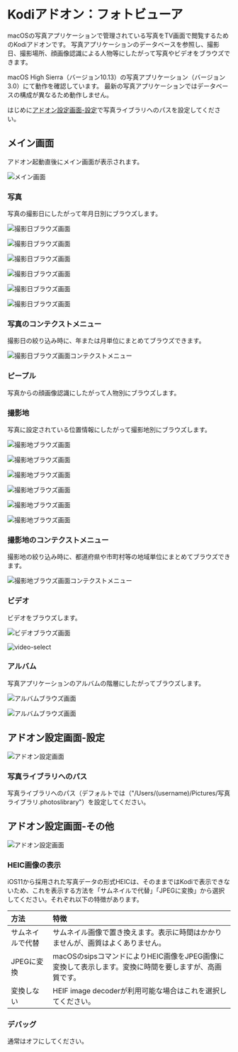 # Kodiアドオン：フォトビューア

macOSの写真アプリケーションで管理されている写真をTV画面で閲覧するためのKodiアドオンです。
写真アプリケーションのデータベースを参照し、撮影日、撮影場所、顔画像認識による人物等にしたがって写真やビデオをブラウズできます。

macOS High Sierra（バージョン10.13）の写真アプリケーション（バージョン3.0）にて動作を確認しています。
最新の写真アプリケーションではデータベースの構成が異なるため動作しません。

はじめに[アドオン設定画面-設定](アドオン設定画面-設定)で写真ライブラリへのパスを設定してください。


## メイン画面

アドオン起動直後にメイン画面が表示されます。

![メイン画面](https://github.com/kodiful/plugin.image.photosviewer/assets/12268536/8c0ee9d1-a994-455a-83ce-cc50871ddc68)

### 写真

写真の撮影日にしたがって年月日別にブラウズします。

![撮影日ブラウズ画面](https://github.com/kodiful/plugin.image.photosviewer/assets/12268536/8c0ee9d1-a994-455a-83ce-cc50871ddc68)

![撮影日ブラウズ画面](https://github.com/kodiful/plugin.image.photosviewer/assets/12268536/66712300-154e-4906-a6c4-7755ac820ae7)

![撮影日ブラウズ画面](https://github.com/kodiful/plugin.image.photosviewer/assets/12268536/4e4bcf7d-2ea8-469b-a4e1-922f680eb99c)

![撮影日ブラウズ画面](https://github.com/kodiful/plugin.image.photosviewer/assets/12268536/852cfa78-bb75-4a0b-a7a9-d459b20b45b1)

![撮影日ブラウズ画面](https://github.com/kodiful/plugin.image.photosviewer/assets/12268536/b3edaaca-6d29-4653-8f67-5992dbe22fcd)

![撮影日ブラウズ画面](https://github.com/kodiful/plugin.image.photosviewer/assets/12268536/7ceed763-4062-4b73-8dc1-853ca69a1d07)

### 写真のコンテクストメニュー

撮影日の絞り込み時に、年または月単位にまとめてブラウズできます。

![撮影日ブラウズ画面コンテクストメニュー](https://github.com/kodiful/plugin.image.photosviewer/assets/12268536/7ef431e3-6711-4660-8d1c-206332816cc6)

### ピープル

写真からの顔画像認識にしたがって人物別にブラウズします。

### 撮影地

写真に設定されている位置情報にしたがって撮影地別にブラウズします。

![撮影地ブラウズ画面](https://github.com/kodiful/plugin.image.photosviewer/assets/12268536/f86e359c-2505-4745-b0c7-f41542aa5edb)

![撮影地ブラウズ画面](https://github.com/kodiful/plugin.image.photosviewer/assets/12268536/bb6d2d73-0144-4559-8fe0-bc44e41351ab)

![撮影地ブラウズ画面](https://github.com/kodiful/plugin.image.photosviewer/assets/12268536/0a20f8b1-2516-400d-b72e-2a969a8e2c7a)

![撮影地ブラウズ画面](https://github.com/kodiful/plugin.image.photosviewer/assets/12268536/d09e4da1-c7ad-4072-9478-c739aaaaa347)

![撮影地ブラウズ画面](https://github.com/kodiful/plugin.image.photosviewer/assets/12268536/a88dc006-37fc-41fd-87a6-ea9f0c8ae7fc)

![撮影地ブラウズ画面](https://github.com/kodiful/plugin.image.photosviewer/assets/12268536/34eef5ff-67cd-44da-9dc0-2b9324e3ea17)


### 撮影地のコンテクストメニュー

撮影地の絞り込み時に、都道府県や市町村等の地域単位にまとめてブラウズできます。

![撮影地ブラウズ画面コンテクストメニュー](https://github.com/kodiful/plugin.image.photosviewer/assets/12268536/240262a9-bace-4685-bdab-4e222eb105ee)

### ビデオ

ビデオをブラウズします。

![ビデオブラウズ画面](https://github.com/kodiful/plugin.image.photosviewer/assets/12268536/7cd74462-e9f5-4ae4-92c6-f13af8d5b7ca)

![video-select](https://github.com/kodiful/plugin.image.photosviewer/assets/12268536/a27bbcbd-e193-4b2d-b562-7533dde8702f)

### アルバム

写真アプリケーションのアルバムの階層にしたがってブラウズします。

![アルバムブラウズ画面](https://github.com/kodiful/plugin.image.photosviewer/assets/12268536/e1524cb4-1410-4636-b1e5-b12d60de1751)

![アルバムブラウズ画面](https://github.com/kodiful/plugin.image.photosviewer/assets/12268536/bc55b9af-5714-46e4-bebe-de4de11cba9a)


## アドオン設定画面-設定

![アドオン設定画面](https://github.com/kodiful/plugin.image.photosviewer/assets/12268536/add5c124-ce85-4c90-ba72-526b3e26c4f8)

### 写真ライブラリへのパス

写真ライブラリへのパス（デフォルトでは（"/Users/(username)/Pictures/写真ライブラリ.photoslibrary"）を設定してください。


## アドオン設定画面-その他

![アドオン設定画面](https://github.com/kodiful/plugin.image.photosviewer/assets/12268536/cd682ccd-e414-476d-9dda-249a34114c0c)

### HEIC画像の表示

iOS11から採用された写真データの形式HEICは、そのままではKodiで表示できないため、これを表示する方法を「サムネイルで代替」「JPEGに変換」から選択してください。それぞれ以下の特徴があります。

|方法|特徴|
|:---|:---|
|サムネイルで代替|サムネイル画像で置き換えます。表示に時間はかかりませんが、画質はよくありません。|
|JPEGに変換|macOSのsipsコマンドによりHEIC画像をJPEG画像に変換して表示します。変換に時間を要しますが、高画質です。|
|変換しない|HEIF image decoderが利用可能な場合はこれを選択してください。|

### デバッグ

通常はオフにしてください。


